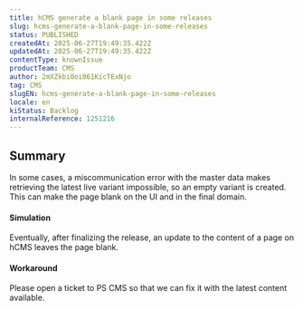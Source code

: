 ```yaml
---
title: hCMS generate a blank page in some releases
slug: hcms-generate-a-blank-page-in-some-releases
status: PUBLISHED
createdAt: 2025-06-27T19:49:35.422Z
updatedAt: 2025-06-27T19:49:35.422Z
contentType: knownIssue
productTeam: CMS
author: 2mXZkbi0oi061KicTExNjo
tag: CMS
slugEN: hcms-generate-a-blank-page-in-some-releases
locale: en
kiStatus: Backlog
internalReference: 1251216
---
```


## Summary


In some cases, a miscommunication error with the master data makes retrieving the latest live variant impossible, so an empty variant is created. This can make the page blank on the UI and in the final domain.


#### Simulation


Eventually, after finalizing the release, an update to the content of a page on hCMS leaves the page blank.


#### Workaround


Please open a ticket to PS CMS so that we can fix it with the latest content available.


